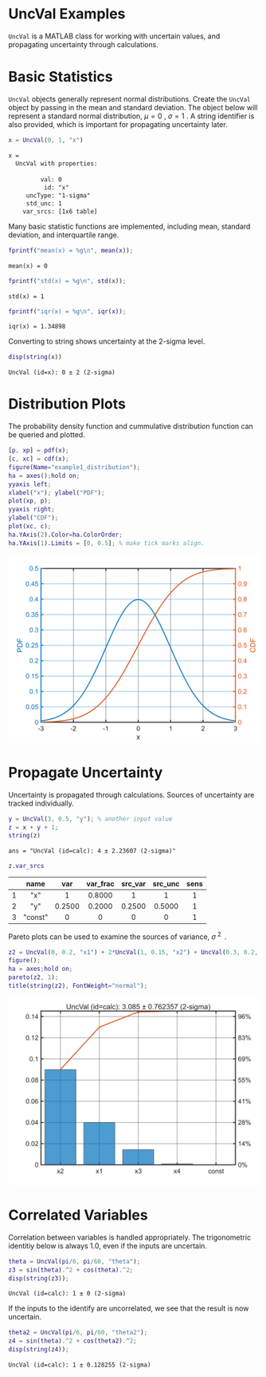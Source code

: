 
# UncVal Examples

`UncVal` is a MATLAB class for working with uncertain values, and propagating uncertainty through calculations.

# Basic Statistics

`UncVal` objects generally represent normal distributions.  Create the `UncVal` object by passing in the mean and standard deviation.  The object below will represent a standard normal distribution, $\mu =0$ , $\sigma =1$ .  A string identifier is also provided, which is important for propagating uncertainty later. 

```matlab
x = UncVal(0, 1, "x")
```

```matlabTextOutput
x = 
  UncVal with properties:

         val: 0
          id: "x"
     uncType: "1-sigma"
     std_unc: 1
    var_srcs: [1x6 table]

```

Many basic statistic functions are implemented, including mean, standard deviation, and interquartile range.

```matlab
fprintf("mean(x) = %g\n", mean(x));
```

```matlabTextOutput
mean(x) = 0
```

```matlab
fprintf("std(x) = %g\n", std(x));
```

```matlabTextOutput
std(x) = 1
```

```matlab
fprintf("iqr(x) = %g\n", iqr(x));
```

```matlabTextOutput
iqr(x) = 1.34898
```

Converting to string shows uncertainty at the 2\-sigma level.

```matlab
disp(string(x))
```

```matlabTextOutput
UncVal (id=x): 0 ± 2 (2-sigma)
```
# Distribution Plots

The probability density function and cummulative distribution function can be queried and plotted.

```matlab
[p, xp] = pdf(x);
[c, xc] = cdf(x);
figure(Name="example1_distribution");
ha = axes();hold on;
yyaxis left;
xlabel("x"); ylabel("PDF");
plot(xp, p);
yyaxis right;
ylabel("CDF");
plot(xc, c);
ha.YAxis(2).Color=ha.ColorOrder;
ha.YAxis(1).Limits = [0, 0.5]; % make tick marks align.
```

<picture>
  <source media="(prefers-color-scheme: dark)" srcset="example1_overview_media/dark/figure_0.png">
   <source media="(prefers-color-scheme: light)" srcset="example1_overview_media/light/figure_0.png">
   <img alt="figure_0.png" src="example1_overview_media/light/figure_0.png">
</picture>

# Propagate Uncertainty

Uncertainty is propagated through calculations.  Sources of uncertainty are tracked individually.

```matlab
y = UncVal(3, 0.5, "y"); % another input value
z = x + y + 1;
string(z)
```

```matlabTextOutput
ans = "UncVal (id=calc): 4 ± 2.23607 (2-sigma)"
```

```matlab
z.var_srcs
```
| |name|var|var_frac|src_var|src_unc|sens|
|:--:|:--:|:--:|:--:|:--:|:--:|:--:|
|1|"x"|1|0.8000|1|1|1|
|2|"y"|0.2500|0.2000|0.2500|0.5000|1|
|3|"const"|0|0|0|0|1|


Pareto plots can be used to examine the sources of variance, $\sigma {\;}^{2\;}$ .

```matlab
z2 = UncVal(0, 0.2, "x1") + 2*UncVal(1, 0.15, "x2") + UncVal(0.3, 0.2, "x3").^2 + cos(UncVal(0.1, 0.3, "x4"));
figure();
ha = axes;hold on;
pareto(z2, 1);
title(string(z2), FontWeight="normal");
```

<picture>
  <source media="(prefers-color-scheme: dark)" srcset="example1_overview_media/dark/figure_1.png">
   <source media="(prefers-color-scheme: light)" srcset="example1_overview_media/light/figure_1.png">
   <img alt="figure_1.png" src="example1_overview_media/light/figure_1.png">
</picture>

# Correlated Variables

Correlation between variables is handled appropriately.  The trigonometric identitiy below is always 1.0, even if the inputs are uncertain.

```matlab
theta = UncVal(pi/6, pi/60, "theta");
z3 = sin(theta).^2 + cos(theta).^2;
disp(string(z3));
```

```matlabTextOutput
UncVal (id=calc): 1 ± 0 (2-sigma)
```

If the inputs to the identify are uncorrelated, we see that the result is now uncertain.

```matlab
theta2 = UncVal(pi/6, pi/60, "theta2");
z4 = sin(theta).^2 + cos(theta2).^2;
disp(string(z4));
```

```matlabTextOutput
UncVal (id=calc): 1 ± 0.128255 (2-sigma)
```

 

